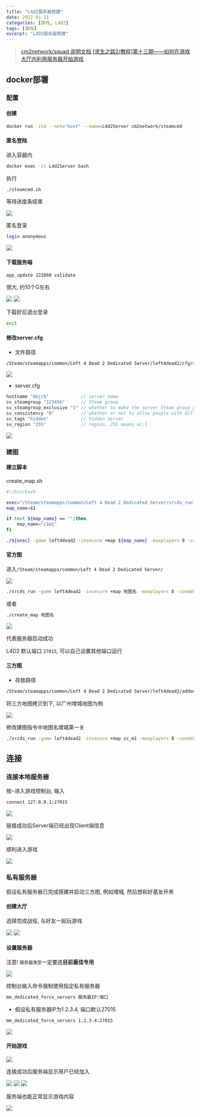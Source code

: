 ```yaml
---
title: "L4d2服务器搭建"
date: 2022-01-11
categories: [游戏, L4D2]
tags: [游戏]
excerpt: "L4D2服务器搭建"
---
```


> [cm2network/squad 说明文档](https://hub.docker.com/r/cm2network/squad/)
> [[求生之路2/教程]第十三期——如何在游戏大厅内利用服务器开始游戏](https://www.bilibili.com/video/BV1Ya411n7fT/?vd_source=d5f3e75e1bfdc1c3bb8859420f120bff)


## docker部署

### 配置

#### 创建

```sh
docker run -itd --net="host" --name=L4d2Server cm2network/steamcmd
```

#### 匿名登陆

进入容器内

```sh
docker exec -it L4d2Server bash
```

执行

```sh
./steamcmd.sh
```

等待进度条结束

![](/assets/image/20241110_125124.jpg)

匿名登录

```sh
login anonymous
```

![](/assets/image/20241110_125241.jpg)

#### 下载服务端

```sh
app_update 222860 validate
```

很大, 约10个G左右

![](/assets/image/20241110_125458.jpg)
![](/assets/image/20241110_130600.jpg)

下载好后退出登录

```sh
exit
```

#### 修改server.cfg

- 文件路径

```sh
/Steam/steamapps/common/Left 4 Dead 2 Dedicated Server/left4dead2/cfg/server.cfg
```

![](/assets/image/20241110_131901.jpg)

- server.cfg

```c
hostname "dmjcb"            // server name
sv_steamgroup "123456"      // Steam group
sv_steamgroup_exclusive "1" // whether to make the server Steam group private
sv_consistency "0"          // whether or not to allow people with different mods to enter the server
sv_tags "hidden"            // hidden server
sv_region "255"             // region, 255 means al;l
```

![](/assets/image/20241110_132103.jpg)

### 建图

#### 建立脚本

create_map.sh

```sh
#!/bin/bash

exec="/Steam/steamapps/common/Left 4 Dead 2 Dedicated Server/srcds_run"
map_name=$1

if test ${map_name} == "";then
    map_name="c1m1"
fi

./${exec} -game left4dead2 -insecure +map ${map_name} -maxplayers 8 -condebug +exec server.cfg -nomaster
```

#### 官方图

进入`/Steam/steamapps/common/Left 4 Dead 2 Dedicated Server/`

![](/assets/image/20241110_132423.jpg)

```sh
./srcds_run -game left4dead2 -insecure +map 地图名 -maxplayers 8 -condebug +exec server.cfg -nomaster
```

或者

```sh
./create_map 地图名
```

![](/assets/image/20241110_133005.jpg)

代表服务器启动成功

L4D2 默认端口 `27015`, 可以自己设置其他端口运行

#### 三方图

- 存放路径

```sh
/Steam/steamapps/common/Left 4 Dead 2 Dedicated Server/left4dead2/addons
```

将三方地图拷贝到下, 以广州增城地图为例

![](/assets/image/20241113_231058.jpg)

修改建图指令中地图名增城第一关

```sh
./srcds_run -game left4dead2 -insecure +map zc_m1 -maxplayers 8 -condebug +exec server.cfg -nomaster
```

## 连接

### 连接本地服务器

按<kbd>~</kbd>进入游戏控制台, 输入

```sh
connect 127.0.0.1:27015
```

![](/assets/image/20241110_133332.jpg)

链接成功后Server端已经出现Client端信息

![](/assets/image/20241110_133448.jpg)

顺利进入游戏

![](/assets/image/20241110_133459.jpg)

### 私有服务器

假设私有服务器已完成搭建并启动三方图, 例如增城, 然后想和好基友开黑

#### 创建大厅

选择完成战役, 与好友一起玩游戏

![](/assets/image/20241114_220928.jpg)
![](/assets/image/20241114_220946.jpg)

#### 设置服务器

注意! `服务器类型`一定要选**目前最佳专用**

![](/assets/image/20241114_221016.jpg)

控制台输入命令强制使用指定私有服务器

```sh
mm_dedicated_force_servers 服务器IP:端口
```

- 假设私有服务器IP为1.2.3.4, 端口默认27015

```sh
mm_dedicated_force_servers 1.2.3.4:27015
```

![](/assets/image/20241114_221116.jpg)

#### 开始游戏

![](/assets/image/20241114_221333.jpg)

连接成功后服务端显示用户已经加入

![](/assets/image/20241114_221404.jpg)
![](/assets/image/20241114_221411.jpg)
![](/assets/image/20241114_221443.jpg)

服务端也能正常显示游戏内容

![](/assets/image/20241114_221517.jpg)